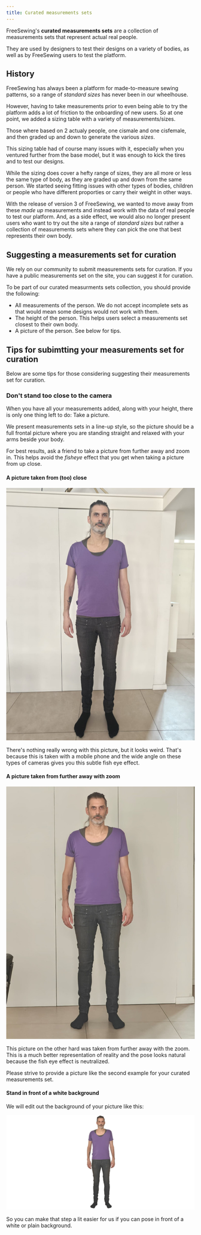 ```yaml
---
title: Curated measurements sets
---
```


FreeSewing's **curated measurements sets** are a collection of
measurements sets that represent actual real people.

They are used by designers to test their designs on a variety of bodies, as
well as by FreeSewing users to test the platform.

## History

FreeSewing has always been a platform for made-to-measure sewing patterns, so a
range of *standard sizes* has never been in our wheelhouse.

However, having to take measurements prior to even being able to try the
platform adds a lot of friction to the onboarding of new users.  So at one
point, we added a sizing table with a variety of measurements/sizes.

Those where based on 2 actualy people, one cismale and one cisfemale, and then
graded up and down to generate the various *sizes*.

This sizing table had of course many issues with it, especially when you
ventured further from the base model, but it was enough to kick the tires and
to test our designs.

While the sizing does cover a hefty range of sizes, they are all more or less
the same type of body, as they are graded up and down from the same person.  We
started seeing fitting issues with other types of bodies, children or people
who have different proporties or carry their weight in other ways.

With the release of version 3 of FreeSewing, we wanted to move away from these
*made up* measurements and instead work with the data of real people to test
our platform. And, as a side effect, we would also no longer present users who
want to try out the site a range of *standard sizes* but rather a collection of
measurements sets where they can pick the one that best represents their own
body.

## Suggesting a measurements set for curation

We rely on our community to submit measurements sets for curation. 
If you have a public measurements set on the site, you can suggest it for curation.

To be part of our curated measurments sets collection, you should provide the following:

- All measurements of the person. We do not accept incomplete sets as that would mean some designs would not work with them.
- The height of the person. This helps users select a measurements set closest to their own body.
- A picture of the person. See below for tips.


## Tips for subimtting your measurements set for curation

Below are some tips for those considering suggesting their measurements set for curation.

### Don't stand too close to the camera

When you have all your measurements added, along with your height,
there is only one thing left to do: Take a picture.

We present measurements sets in a line-up style, so the picture should be a
full frontal picture where you are standing straight and relaxed with your arms
beside your body. 

For best results, ask a friend to take a picture from further away and zoom in.
This helps avoid the *fisheye* effect that you get when taking a picture from up close.

#### A picture taken from (too) close

![A full-body picture of Joost taken from close](cset1.jpg "A picture taken from close will give you this weird fish eye lens effect")

There's nothing really wrong with this picture, but it looks weird. 
That's because this is taken with a mobile phone and the wide angle on these types of cameras gives you this subtle fish eye effect.

#### A picture taken from further away with zoom

![A full-body picture of Joost taken from further](cset2.jpg "A picture taken from further and zoomed in will look a lot better")

This picture on the other hard was taken from further away with the zoom.
This is a much better representation of reality and the pose looks natural because the fish eye effect is neutralized.

<Tip>

Please strive to provide a picture like the second example for your curated measurements set.
</Tip>

#### Stand in front of a white background

We will edit out the background of your picture like this:

![A full-body picture of Joost on a white background](joost.png "A picture on a white background makes our life easier")

So you can make that step a lit easier for us if you can pose in front of a white or plain background.


